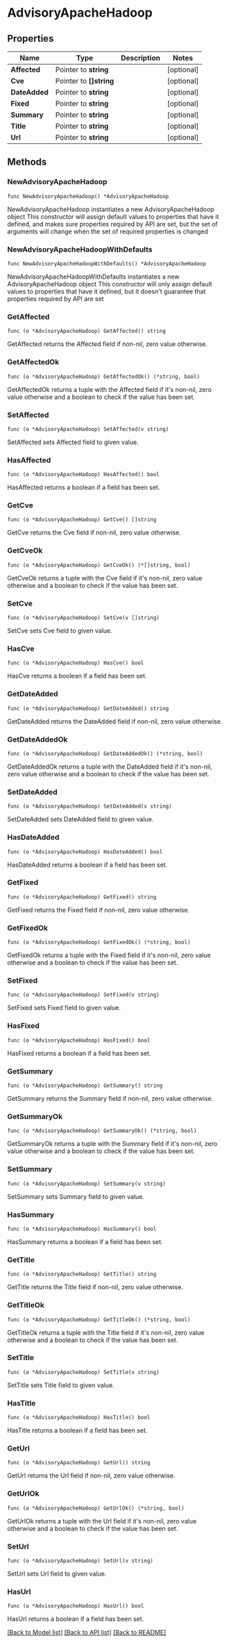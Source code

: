 # AdvisoryApacheHadoop

## Properties

Name | Type | Description | Notes
------------ | ------------- | ------------- | -------------
**Affected** | Pointer to **string** |  | [optional] 
**Cve** | Pointer to **[]string** |  | [optional] 
**DateAdded** | Pointer to **string** |  | [optional] 
**Fixed** | Pointer to **string** |  | [optional] 
**Summary** | Pointer to **string** |  | [optional] 
**Title** | Pointer to **string** |  | [optional] 
**Url** | Pointer to **string** |  | [optional] 

## Methods

### NewAdvisoryApacheHadoop

`func NewAdvisoryApacheHadoop() *AdvisoryApacheHadoop`

NewAdvisoryApacheHadoop instantiates a new AdvisoryApacheHadoop object
This constructor will assign default values to properties that have it defined,
and makes sure properties required by API are set, but the set of arguments
will change when the set of required properties is changed

### NewAdvisoryApacheHadoopWithDefaults

`func NewAdvisoryApacheHadoopWithDefaults() *AdvisoryApacheHadoop`

NewAdvisoryApacheHadoopWithDefaults instantiates a new AdvisoryApacheHadoop object
This constructor will only assign default values to properties that have it defined,
but it doesn't guarantee that properties required by API are set

### GetAffected

`func (o *AdvisoryApacheHadoop) GetAffected() string`

GetAffected returns the Affected field if non-nil, zero value otherwise.

### GetAffectedOk

`func (o *AdvisoryApacheHadoop) GetAffectedOk() (*string, bool)`

GetAffectedOk returns a tuple with the Affected field if it's non-nil, zero value otherwise
and a boolean to check if the value has been set.

### SetAffected

`func (o *AdvisoryApacheHadoop) SetAffected(v string)`

SetAffected sets Affected field to given value.

### HasAffected

`func (o *AdvisoryApacheHadoop) HasAffected() bool`

HasAffected returns a boolean if a field has been set.

### GetCve

`func (o *AdvisoryApacheHadoop) GetCve() []string`

GetCve returns the Cve field if non-nil, zero value otherwise.

### GetCveOk

`func (o *AdvisoryApacheHadoop) GetCveOk() (*[]string, bool)`

GetCveOk returns a tuple with the Cve field if it's non-nil, zero value otherwise
and a boolean to check if the value has been set.

### SetCve

`func (o *AdvisoryApacheHadoop) SetCve(v []string)`

SetCve sets Cve field to given value.

### HasCve

`func (o *AdvisoryApacheHadoop) HasCve() bool`

HasCve returns a boolean if a field has been set.

### GetDateAdded

`func (o *AdvisoryApacheHadoop) GetDateAdded() string`

GetDateAdded returns the DateAdded field if non-nil, zero value otherwise.

### GetDateAddedOk

`func (o *AdvisoryApacheHadoop) GetDateAddedOk() (*string, bool)`

GetDateAddedOk returns a tuple with the DateAdded field if it's non-nil, zero value otherwise
and a boolean to check if the value has been set.

### SetDateAdded

`func (o *AdvisoryApacheHadoop) SetDateAdded(v string)`

SetDateAdded sets DateAdded field to given value.

### HasDateAdded

`func (o *AdvisoryApacheHadoop) HasDateAdded() bool`

HasDateAdded returns a boolean if a field has been set.

### GetFixed

`func (o *AdvisoryApacheHadoop) GetFixed() string`

GetFixed returns the Fixed field if non-nil, zero value otherwise.

### GetFixedOk

`func (o *AdvisoryApacheHadoop) GetFixedOk() (*string, bool)`

GetFixedOk returns a tuple with the Fixed field if it's non-nil, zero value otherwise
and a boolean to check if the value has been set.

### SetFixed

`func (o *AdvisoryApacheHadoop) SetFixed(v string)`

SetFixed sets Fixed field to given value.

### HasFixed

`func (o *AdvisoryApacheHadoop) HasFixed() bool`

HasFixed returns a boolean if a field has been set.

### GetSummary

`func (o *AdvisoryApacheHadoop) GetSummary() string`

GetSummary returns the Summary field if non-nil, zero value otherwise.

### GetSummaryOk

`func (o *AdvisoryApacheHadoop) GetSummaryOk() (*string, bool)`

GetSummaryOk returns a tuple with the Summary field if it's non-nil, zero value otherwise
and a boolean to check if the value has been set.

### SetSummary

`func (o *AdvisoryApacheHadoop) SetSummary(v string)`

SetSummary sets Summary field to given value.

### HasSummary

`func (o *AdvisoryApacheHadoop) HasSummary() bool`

HasSummary returns a boolean if a field has been set.

### GetTitle

`func (o *AdvisoryApacheHadoop) GetTitle() string`

GetTitle returns the Title field if non-nil, zero value otherwise.

### GetTitleOk

`func (o *AdvisoryApacheHadoop) GetTitleOk() (*string, bool)`

GetTitleOk returns a tuple with the Title field if it's non-nil, zero value otherwise
and a boolean to check if the value has been set.

### SetTitle

`func (o *AdvisoryApacheHadoop) SetTitle(v string)`

SetTitle sets Title field to given value.

### HasTitle

`func (o *AdvisoryApacheHadoop) HasTitle() bool`

HasTitle returns a boolean if a field has been set.

### GetUrl

`func (o *AdvisoryApacheHadoop) GetUrl() string`

GetUrl returns the Url field if non-nil, zero value otherwise.

### GetUrlOk

`func (o *AdvisoryApacheHadoop) GetUrlOk() (*string, bool)`

GetUrlOk returns a tuple with the Url field if it's non-nil, zero value otherwise
and a boolean to check if the value has been set.

### SetUrl

`func (o *AdvisoryApacheHadoop) SetUrl(v string)`

SetUrl sets Url field to given value.

### HasUrl

`func (o *AdvisoryApacheHadoop) HasUrl() bool`

HasUrl returns a boolean if a field has been set.


[[Back to Model list]](../README.md#documentation-for-models) [[Back to API list]](../README.md#documentation-for-api-endpoints) [[Back to README]](../README.md)


